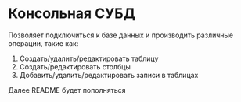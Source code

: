 # Консольная СУБД
Позволяет подключиться к базе данных и производить различные операции, такие как:
1. Создать/удалить/редактировать таблицу
2. Создать/редактировать столбцы
3. Добавить/удалить/редактировать записи в таблицах

Далее README будет пополняться
